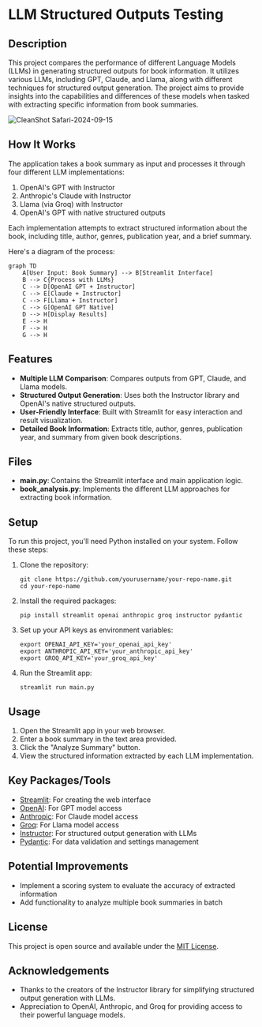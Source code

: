 # LLM Structured Outputs Testing

## Description
This project compares the performance of different Language Models (LLMs) in generating structured outputs for book information. It utilizes various LLMs, including GPT, Claude, and Llama, along with different techniques for structured output generation. The project aims to provide insights into the capabilities and differences of these models when tasked with extracting specific information from book summaries.

![CleanShot Safari-2024-09-15](https://github.com/user-attachments/assets/8d746c6e-e542-484c-a935-e50c72d35b05)


## How It Works
The application takes a book summary as input and processes it through four different LLM implementations:

1. OpenAI's GPT with Instructor
2. Anthropic's Claude with Instructor
3. Llama (via Groq) with Instructor
4. OpenAI's GPT with native structured outputs

Each implementation attempts to extract structured information about the book, including title, author, genres, publication year, and a brief summary.

Here's a diagram of the process:

```mermaid
graph TD
    A[User Input: Book Summary] --> B[Streamlit Interface]
    B --> C{Process with LLMs}
    C --> D[OpenAI GPT + Instructor]
    C --> E[Claude + Instructor]
    C --> F[Llama + Instructor]
    C --> G[OpenAI GPT Native]
    D --> H[Display Results]
    E --> H
    F --> H
    G --> H
```

## Features
- **Multiple LLM Comparison**: Compares outputs from GPT, Claude, and Llama models.
- **Structured Output Generation**: Uses both the Instructor library and OpenAI's native structured outputs.
- **User-Friendly Interface**: Built with Streamlit for easy interaction and result visualization.
- **Detailed Book Information**: Extracts title, author, genres, publication year, and summary from given book descriptions.

## Files
- **main.py**: Contains the Streamlit interface and main application logic.
- **book_analysis.py**: Implements the different LLM approaches for extracting book information.

## Setup
To run this project, you'll need Python installed on your system. Follow these steps:

1. Clone the repository:
   ```
   git clone https://github.com/yourusername/your-repo-name.git
   cd your-repo-name
   ```

2. Install the required packages:
   ```
   pip install streamlit openai anthropic groq instructor pydantic
   ```

3. Set up your API keys as environment variables:
   ```
   export OPENAI_API_KEY='your_openai_api_key'
   export ANTHROPIC_API_KEY='your_anthropic_api_key'
   export GROQ_API_KEY='your_groq_api_key'
   ```

4. Run the Streamlit app:
   ```
   streamlit run main.py
   ```

## Usage
1. Open the Streamlit app in your web browser.
2. Enter a book summary in the text area provided.
3. Click the "Analyze Summary" button.
4. View the structured information extracted by each LLM implementation.

## Key Packages/Tools
- [Streamlit](https://streamlit.io/): For creating the web interface
- [OpenAI](https://openai.com/): For GPT model access
- [Anthropic](https://www.anthropic.com/): For Claude model access
- [Groq](https://groq.com/): For Llama model access
- [Instructor](https://github.com/jxnl/instructor): For structured output generation with LLMs
- [Pydantic](https://pydantic-docs.helpmanual.io/): For data validation and settings management

## Potential Improvements
- Implement a scoring system to evaluate the accuracy of extracted information
- Add functionality to analyze multiple book summaries in batch

## License
This project is open source and available under the [MIT License](LICENSE).

## Acknowledgements
- Thanks to the creators of the Instructor library for simplifying structured output generation with LLMs.
- Appreciation to OpenAI, Anthropic, and Groq for providing access to their powerful language models.
